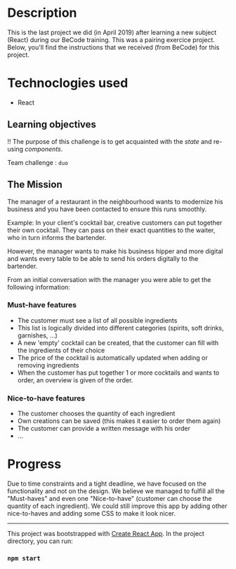 
# Description

This is the last project we did (in April 2019) after learning a new subject (React) during our BeCode training. This was a pairing exercice project.  Below, you'll find the instructions that we received (from BeCode) for this project.

# Technoclogies used

- React

## Learning objectives 

!! The purpose of this challenge is to get acquainted with the *state* and re-using *components*.

Team challenge : `duo`

## The Mission
The manager of a restaurant in the neighbourhood wants to modernize his business and you have been contacted to ensure this runs smoothly.

Example:
In your client's cocktail bar, creative customers can put together their own cocktail. They can pass on their exact quantities to the waiter, who in turn informs the bartender.

However, the manager wants to make his business hipper and more digital and wants every table to be able to send his orders digitally to the bartender.

From an initial conversation with the manager you were able to get the following information:
### Must-have features
- The customer must see a list of all possible ingredients
- This list is logically divided into different categories (spirits, soft drinks, garnishes, ...)
- A new 'empty' cocktail can be created, that the customer can fill with the ingredients of their choice
- The price of the cocktail is automatically updated when adding or removing ingredients
- When the customer has put together 1 or more cocktails and wants to order, an overview is given of the order.

### Nice-to-have features
- The customer chooses the quantity of each ingredient
- Own creations can be saved (this makes it easier to order them again)
- The customer can provide a written message with his order
- ...

# Progress
Due to time constraints and a tight deadline, we have focused on the functionality and not on the design. We believe we managed to fulfill all the "Must-haves" and even one "Nice-to-have" (customer can choose the quantity of each ingredient). We could still improve this app by adding other nice-to-haves and adding some CSS to make it look nicer.
___

This project was bootstrapped with [Create React App](https://github.com/facebook/create-react-app).
In the project directory, you can run:
### `npm start`




